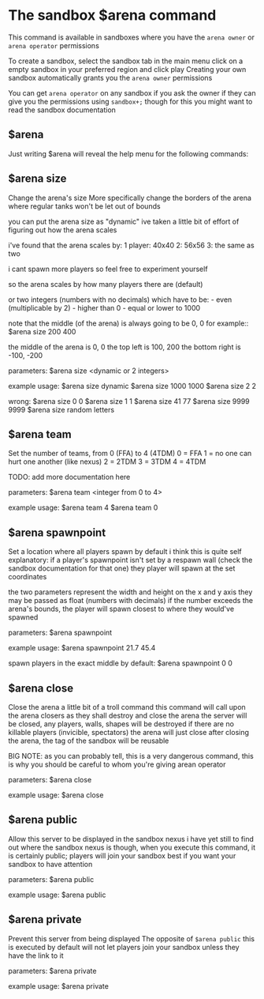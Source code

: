 # The sandbox $arena command

This command is available in sandboxes where
you have the `arena owner` or `arena operator` permissions

To create a sandbox, select the sandbox tab in the main menu
click on a empty sandbox in your preferred region and click play
Creating your own sandbox automatically grants you the `arena owner`
permissions

You can get `arena operator` on any sandbox if you ask the owner
if they can give you the permissions using `sandbox+;` though for 
this you might want to read the sandbox documentation

## $arena

Just writing $arena will reveal the help menu for the following commands:

## $arena size 

Change the arena's size
More specifically change the borders of the arena
where regular tanks won't be let out of bounds

you can put the arena size as "dynamic"
ive taken a little bit of effort of figuring out how
the arena scales

i've found that the arena scales by:
    1 player: 40x40
    2: 56x56
    3: the same as two

i cant spawn more players so feel free to experiment yourself

so the arena scales by how many players there are (default)

or two integers (numbers with no decimals) which have to be:
    - even (multiplicable by 2)
    - higher than 0
    - equal or lower to 1000

note that the middle (of the arena) is always going to be 0, 0
for example::
    $arena size 200 400

the middle of the arena is 0, 0
the top left is 100, 200
the bottom right is -100, -200

parameters:
$arena size <dynamic or 2 integers>

example usage:
$arena size dynamic
$arena size 1000 1000
$arena size 2 2

wrong:
$arena size 0 0
$arena size 1 1
$arena size 41 77
$arena size 9999 9999
$arena size random letters

## $arena team

Set the number of teams, from 0 (FFA) to 4 (4TDM)
0 = FFA
1 = no one can hurt one another (like nexus)
2 = 2TDM
3 = 3TDM
4 = 4TDM

TODO: add more documentation here

parameters:
$arena team <integer from 0 to 4>

example usage:
$arena team 4
$arena team 0

## $arena spawnpoint

Set a location where all players spawn by default
i think this is quite self explanatory:
if a player's spawnpoint isn't set by a respawn wall (check the sandbox documentation for that one)
they player will spawn at the set coordinates

the two parameters represent the width and height on the x and y axis
they may be passed as float (numbers with decimals)
if the number exceeds the arena's bounds, the player will spawn closest to where they would've spawned 

parameters:
$arena spawnpoint <x> <y>

example usage:
$arena spawnpoint 21.7 45.4

spawn players in the exact middle by default:
$arena spawnpoint 0 0

## $arena close

Close the arena
a little bit of a troll command
this command will call upon the arena closers as they shall destroy and close the arena
the server will be closed, any players, walls, shapes will be destroyed
if there are no killable players (invicible, spectators)
the arena will just close
after closing the arena, the tag of the sandbox will be reusable

BIG NOTE: as you can probably tell, this is a very dangerous command, 
this is why you should be careful to whom you're giving arean operator

parameters:
$arena close

example usage:
$arena close


## $arena public

Allow this server to be displayed in the sandbox nexus
i have yet still to find out where the sandbox nexus is
though, when you execute this command, it is certainly public; players will join your sandbox
best if you want your sandbox to have attention

parameters:
$arena public

example usage:
$arena public

## $arena private

Prevent this server from being displayed
The opposite of `$arena public`
this is executed by default
will not let players join your sandbox unless they have the link to it

parameters:
$arena private

example usage:
$arena private
